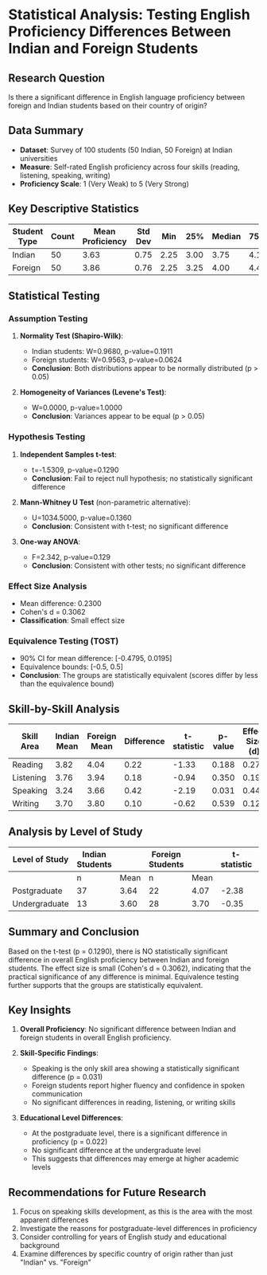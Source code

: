 # Statistical Analysis: Testing English Proficiency Differences Between Indian and Foreign Students

## Research Question
Is there a significant difference in English language proficiency between foreign and Indian students based on their country of origin?

## Data Summary
- **Dataset**: Survey of 100 students (50 Indian, 50 Foreign) at Indian universities
- **Measure**: Self-rated English proficiency across four skills (reading, listening, speaking, writing)
- **Proficiency Scale**: 1 (Very Weak) to 5 (Very Strong)

## Key Descriptive Statistics

| Student Type | Count | Mean Proficiency | Std Dev | Min | 25% | Median | 75% | Max |
|-------------|-------|-----------------|---------|-----|-----|--------|-----|-----|
| Indian      | 50    | 3.63            | 0.75    | 2.25| 3.00| 3.75   | 4.19| 5.0 |
| Foreign     | 50    | 3.86            | 0.76    | 2.25| 3.25| 4.00   | 4.44| 5.0 |

## Statistical Testing

### Assumption Testing
1. **Normality Test (Shapiro-Wilk)**:
   - Indian students: W=0.9680, p-value=0.1911
   - Foreign students: W=0.9563, p-value=0.0624
   - **Conclusion**: Both distributions appear to be normally distributed (p > 0.05)

2. **Homogeneity of Variances (Levene's Test)**:
   - W=0.0000, p-value=1.0000
   - **Conclusion**: Variances appear to be equal (p > 0.05)

### Hypothesis Testing

1. **Independent Samples t-test**:
   - t=-1.5309, p-value=0.1290
   - **Conclusion**: Fail to reject null hypothesis; no statistically significant difference

2. **Mann-Whitney U Test** (non-parametric alternative):
   - U=1034.5000, p-value=0.1360
   - **Conclusion**: Consistent with t-test; no significant difference

3. **One-way ANOVA**:
   - F=2.342, p-value=0.129
   - **Conclusion**: Consistent with other tests; no significant difference

### Effect Size Analysis
- Mean difference: 0.2300
- Cohen's d = 0.3062
- **Classification**: Small effect size

### Equivalence Testing (TOST)
- 90% CI for mean difference: [-0.4795, 0.0195]
- Equivalence bounds: [-0.5, 0.5]
- **Conclusion**: The groups are statistically equivalent (scores differ by less than the equivalence bound)

## Skill-by-Skill Analysis

| Skill Area | Indian Mean | Foreign Mean | Difference | t-statistic | p-value | Effect Size (d) | Significant? |
|------------|-------------|--------------|------------|-------------|---------|-----------------|--------------|
| Reading    | 3.82        | 4.04         | 0.22       | -1.33       | 0.188   | 0.27           | No           |
| Listening  | 3.76        | 3.94         | 0.18       | -0.94       | 0.350   | 0.19           | No           |
| Speaking   | 3.24        | 3.66         | 0.42       | -2.19       | 0.031   | 0.44           | Yes          |
| Writing    | 3.70        | 3.80         | 0.10       | -0.62       | 0.539   | 0.12           | No           |

## Analysis by Level of Study

| Level of Study  | Indian Students |              | Foreign Students |              | t-statistic | p-value | Significant? |
|-----------------|-----------------|--------------|------------------|--------------|-------------|---------|--------------|
|                 | n               | Mean         | n                | Mean         |             |         |              |
| Postgraduate    | 37              | 3.64         | 22               | 4.07         | -2.38       | 0.022   | Yes          |
| Undergraduate   | 13              | 3.60         | 28               | 3.70         | -0.35       | 0.728   | No           |

## Summary and Conclusion

Based on the t-test (p = 0.1290), there is NO statistically significant difference in overall English proficiency between Indian and foreign students. The effect size is small (Cohen's d = 0.3062), indicating that the practical significance of any difference is minimal. Equivalence testing further supports that the groups are statistically equivalent.

## Key Insights

1. **Overall Proficiency**: No significant difference between Indian and foreign students in overall English proficiency.

2. **Skill-Specific Findings**: 
   - Speaking is the only skill area showing a statistically significant difference (p = 0.031)
   - Foreign students report higher fluency and confidence in spoken communication
   - No significant differences in reading, listening, or writing skills

3. **Educational Level Differences**:
   - At the postgraduate level, there is a significant difference in proficiency (p = 0.022)
   - No significant difference at the undergraduate level
   - This suggests that differences may emerge at higher academic levels

## Recommendations for Future Research

1. Focus on speaking skills development, as this is the area with the most apparent differences
2. Investigate the reasons for postgraduate-level differences in proficiency
3. Consider controlling for years of English study and educational background
4. Examine differences by specific country of origin rather than just "Indian" vs. "Foreign" 